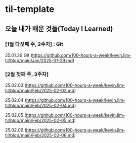 # til-template

## 오늘 내가 배운 것들(Today I Learned)

### [1월 다섯째 주, 2주차] : Git

25.01.29 Git (https://github.com/100-hours-a-week/kevin.lim-til/blob/main/Jan/2025-01-29.md)

### [2월 첫째 주, 3주차] 

25.02.03 (https://github.com/100-hours-a-week/kevin.lim-til/blob/main/Feb/2025-02-03.md)

25.02.04 (https://github.com/100-hours-a-week/kevin.lim-til/blob/main/Feb/2025-02-04.md)

25.02.05 (https://github.com/100-hours-a-week/kevin.lim-til/blob/main/Feb/2025-02-05.md)

25.02.06 (https://github.com/100-hours-a-week/kevin.lim-til/blob/main/Feb/2025-02-06.md)
